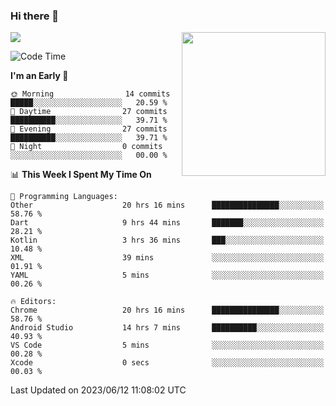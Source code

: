 ### Hi there 👋

![](https://metrics.lecoq.io/itaowu?template=classic&config.timezone=Asia%2FShanghai)
<img align='right' src="https://media.giphy.com/media/M9gbBd9nbDrOTu1Mqx/giphy.gif" width="230">

<!--START_SECTION:waka-->
![Code Time](http://img.shields.io/badge/Code%20Time-67%20hrs%2023%20mins-blue)

**I'm an Early 🐤** 

```text
🌞 Morning                14 commits          █████░░░░░░░░░░░░░░░░░░░░   20.59 % 
🌆 Daytime                27 commits          ██████████░░░░░░░░░░░░░░░   39.71 % 
🌃 Evening                27 commits          ██████████░░░░░░░░░░░░░░░   39.71 % 
🌙 Night                  0 commits           ░░░░░░░░░░░░░░░░░░░░░░░░░   00.00 % 
```


📊 **This Week I Spent My Time On** 

```text
💬 Programming Languages: 
Other                    20 hrs 16 mins      ███████████████░░░░░░░░░░   58.76 % 
Dart                     9 hrs 44 mins       ███████░░░░░░░░░░░░░░░░░░   28.21 % 
Kotlin                   3 hrs 36 mins       ███░░░░░░░░░░░░░░░░░░░░░░   10.48 % 
XML                      39 mins             ░░░░░░░░░░░░░░░░░░░░░░░░░   01.91 % 
YAML                     5 mins              ░░░░░░░░░░░░░░░░░░░░░░░░░   00.26 % 

🔥 Editors: 
Chrome                   20 hrs 16 mins      ███████████████░░░░░░░░░░   58.76 % 
Android Studio           14 hrs 7 mins       ██████████░░░░░░░░░░░░░░░   40.93 % 
VS Code                  5 mins              ░░░░░░░░░░░░░░░░░░░░░░░░░   00.28 % 
Xcode                    0 secs              ░░░░░░░░░░░░░░░░░░░░░░░░░   00.03 % 
```


 Last Updated on 2023/06/12 11:08:02 UTC
<!--END_SECTION:waka-->

<!--
**itaowu/itaowu** is a ✨ _special_ ✨ repository because its `README.md` (this file) appears on your GitHub profile.

Here are some ideas to get you started:

- 🔭 I’m currently working on ...
- 🌱 I’m currently learning ...
- 👯 I’m looking to collaborate on ...
- 🤔 I’m looking for help with ...
- 💬 Ask me about ...
- 📫 How to reach me: ...
- 😄 Pronouns: ...
- ⚡ Fun fact: ...
-->
